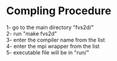 # Compling Procedure
1- go to the main directory "fvs2d/"<br/>
2- run "make fvs2d"<br/>
3- enter the compiler name from the list<br/>
4- enter the mpi wrapper from the list<br/>
5- executable file will be in "run/"<br/>
